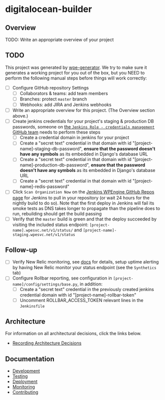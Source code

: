 # digitalocean-builder

## Overview

TODO: Write an appropriate overview of your project

## TODO

This project was generated by [wpe-generator]. We try to make sure it generates
a working project for you out of the box, but you NEED to perform the following manual steps before things will work correctly:

- [ ] Configure GitHub repository Settings
  - [ ] Collaborators & teams: add team members
  - [ ] Branches: protect `master` branch
  - [ ] Webhooks: add JIRA and Jenkins webhooks
- [ ] Write an appropriate overview for this project. (The Overview section above.)
- [ ] Create jenkins credentials for your project's staging & production DB passwords,
      someone on [the `Jenkins Role - credentials management` GitHub team][github-team-jenkins-role]
      needs to perform these steps
  - [ ] Create a credential domain in jenkins for your project
  - [ ] Create a "secret text" credential in that domain with id "[project-name]-staging-db-password",
        **ensure that the password doesn't have any symbols** as its embedded in Django's database URL
  - [ ] Create a "secret text" credential in that domain with id "[project-name]-production-db-password",
        **ensure that the password doesn't have any symbols** as its embedded in Django's database URL
  - [ ] Create a "secret text" credential in that domain with id "[project-name]-redis-password"
- [ ] Click `Scan Organization Now` on the [Jenkins WPEngine GitHub Repos page][jenkins-wpe-github] for Jenkins to pull
      in your repository (or wait 24 hours for the nightly build to do so).
      Note that the first deploy in Jenkins will fail its smoke tests as DNS takes longer to propagate than the pipeline
      does to run, rebuilding should get the build passing
- [ ] Verify that the `master` build is green and that the deploy succeeded by visiting the included status endpoint:
      `[project-name].wpesvc.net/v1/status/` and `[project-name]-staging.wpesvc.net/v1/status`

## Follow-up

- [ ] Verify New Relic monitoring, see [docs](docs/monitoring) for details,
      setup uptime alerting by having New Relic monitor your status endpoint (see the `Synthetics` tab)
- [ ] Configure Rollbar reporting, see configuration in `[project-name]/config/settings/base.py`, in addition:
  - [ ] Create a "secret text" credential in the previously created jenkins credential domain with id "[project-name]-rollbar-token"
  - [ ] Uncomment ROLLBAR_ACCESS_TOKEN relevant lines in the `Jenkinsfile`

## Architecture

For information on all architectural decisions, click the links below.

- [Recording Architecture Decisions](./docs/adr/0001-record-architecture-decisions.md)

## Documentation

- [Development](docs/development.md)
- [Testing](docs/testing.md)
- [Deployment](docs/deployment.md)
- [Monitoring](docs/monitoring.md)
- [Contributing](docs/CONTRIBUTING.md)

[wpe-generator]: https://github.com/wpengine/wpe-generator
[github-team-jenkins-role]: https://github.com/orgs/wpengine/teams/jenkins-role-credentials-management/members
[jenkins-wpe-github]: https://jenkins.wpengine.io/job/WPEngineGitHubRepos/
